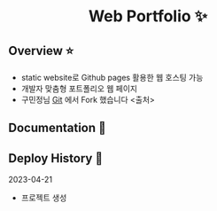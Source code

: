<p align="center">
  <h1 align="center">Web Portfolio ✨</h1>

## Overview ⭐️

- static website로 Github pages 활용한 웹 호스팅 가능
- 개발자 맞춤형 포트폴리오 웹 페이지
- 구민정님 [Git](https://github.com/congchu/web-porfolio) 에서 Fork 했습니다 <출처>

## Documentation 📑


## Deploy History 🌳

2023-04-21
- 프로젝트 생성
